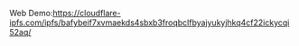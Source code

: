Web Demo:https://cloudflare-ipfs.com/ipfs/bafybeif7xvmaekds4sbxb3froqbclfbyajyukyjhkq4cf22ickycqi52aq/
